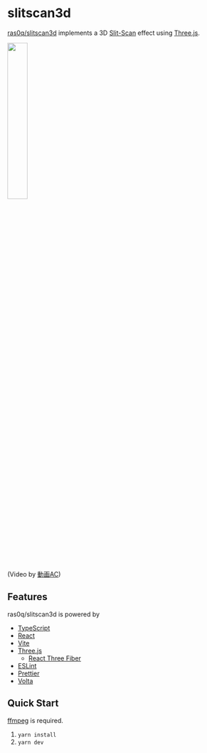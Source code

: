 # slitscan3d

[ras0q/slitscan3d](https://github.com/ras0q/slitscan3d) implements a 3D [Slit-Scan](https://en.wikipedia.org/wiki/Slit-scan_photography) effect using [Three.js](https://threejs.org/).

<img src="public/preview.gif" width="30%" />

(Video by [動画AC](https://video-ac.com/video/6))

## Features

ras0q/slitscan3d is powered by

- [TypeScript](https://www.typescriptlang.org/)
- [React](https://reactjs.org/)
- [Vite](https://vitejs.dev/)
- [Three.js](https://threejs.org/)
  - [React Three Fiber](https://docs.pmnd.rs/react-three-fiber/)
- [ESLint](https://eslint.org/)
- [Prettier](https://prettier.io/)
- [Volta](https://volta.sh/)

## Quick Start

[ffmpeg](https://ffmpeg.org/) is required.

1. `yarn install`
2. `yarn dev`
